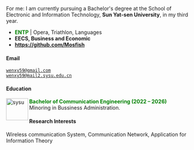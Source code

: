 For me: I am currently pursuing a Bachelor's degree at the School of Electronic and Information Technology, **Sun Yat-sen University**, in my third year.
- **<span style="color: green;">ENTP</span>** \| Opera, Triathlon, Languages
- **EECS, Business and Economic**
- **https://github.com/Mosfish**
#### Email  
<code>wenxy59@gmail.com</code>  
<code>wenxy59@mail2.sysu.edu.cn</code>

#### Education  

<img src="./assets/img/sysu_logo.png" 
     alt="sysu" 
     align='left' width=60/>
**<span style="color: green;">Bachelor of Communication Engineering (2022 – 2026)</span>**  
Minoring in Bussiness Administration.

#### Research Interests  
Wireless communication System, Communication Network, Application for Information Theory